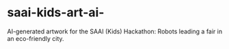 # saai-kids-art-ai-
AI-generated artwork for the SAAI (Kids) Hackathon: Robots leading a fair in an eco-friendly city.
